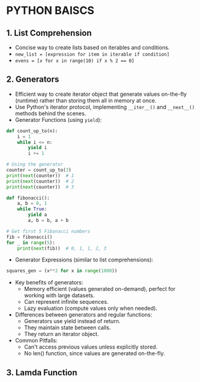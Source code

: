 # PYTHON BAISCS

## 1. List Comprehension

- Concise way to create lists based on iterables and conditions.
- `new_list = [expression for item in iterable if condition]`
- `evens = [x for x in range(10) if x % 2 == 0]`

## 2. Generators

- Efficient way to create iterator object that generate values on-the-fly (runtime) rather than storing them all in memory at once.
- Use Python's iterator protocol, implementing `__iter__()` and `__next__()` methods behind the scenes.
- Generator Functions (using `yield`):
```py
def count_up_to(n):
    i = 1
    while i <= n:
        yield i
        i += 1

# Using the generator
counter = count_up_to(3)
print(next(counter))  # 1
print(next(counter))  # 2
print(next(counter))  # 3
```
```py
def fibonacci():
    a, b = 0, 1
    while True:
        yield a
        a, b = b, a + b

# Get first 5 Fibonacci numbers
fib = fibonacci()
for _ in range(5):
    print(next(fib))  # 0, 1, 1, 2, 3
```
- Generator Expressions (similar to list comprehensions):
```py
squares_gen = (x**2 for x in range(1000))
```
- Key benefits of generators:
	- Memory efficient (values generated on-demand), perfect for working with large datasets.
	- Can represent infinite sequences.
	- Lazy evaluation (compute values only when needed).
- Differences between generators and regular functions:
	- Generators use yield instead of return.
	- They maintain state between calls.
	- They return an iterator object.
- Common Pitfalls:
	- Can't access previous values unless explicitly stored.
	- No len() function, since values are generated on-the-fly.

## 3. Lamda Function
